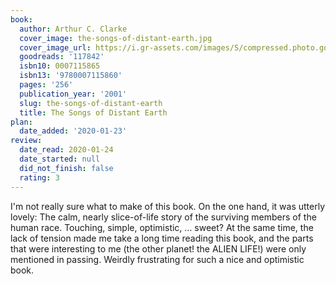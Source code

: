 ```yaml
---
book:
  author: Arthur C. Clarke
  cover_image: the-songs-of-distant-earth.jpg
  cover_image_url: https://i.gr-assets.com/images/S/compressed.photo.goodreads.com/books/1375814883l/117842._SX98_.jpg
  goodreads: '117842'
  isbn10: 0007115865
  isbn13: '9780007115860'
  pages: '256'
  publication_year: '2001'
  slug: the-songs-of-distant-earth
  title: The Songs of Distant Earth
plan:
  date_added: '2020-01-23'
review:
  date_read: 2020-01-24
  date_started: null
  did_not_finish: false
  rating: 3
---
```


I'm not really sure what to make of this book. On the one hand, it was utterly lovely: The calm, nearly slice-of-life story of the surviving members of the human race. Touching, simple, optimistic, … sweet? At the same time, the lack of tension made me take a long time reading this book, and the parts that were interesting to me (the other planet! the ALIEN LIFE!) were only mentioned in passing. Weirdly frustrating for such a nice and optimistic book.
